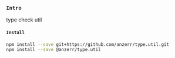 
### `Intro`
type check util

#### `Install`
``` bash
npm install --save git+https://github.com/anzerr/type.util.git
npm install --save @anzerr/type.util
```

